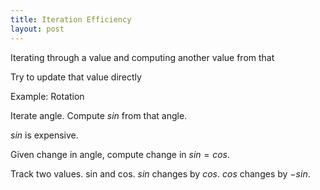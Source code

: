 ```yaml
---
title: Iteration Efficiency
layout: post
---
```


Iterating through a value and computing another value from that

Try to update that value directly

Example: Rotation

Iterate angle. Compute $sin$ from that angle.

$sin$ is expensive.

Given change in angle, compute change in $sin = cos$.

Track two values. sin and cos. $sin$ changes by $cos$. $cos$ changes by $-sin$.